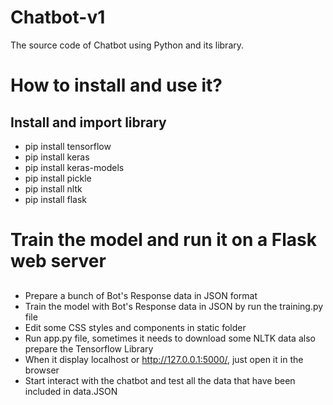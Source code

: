 # Chatbot-v1
The source code of Chatbot using Python and its library.

# How to install and use it?
## Install and import library
- pip install tensorflow
- pip install keras
- pip install keras-models
- pip install pickle
- pip install nltk
- pip install flask

# Train the model and run it on a Flask web server
## 
- Prepare a bunch of Bot's Response data in JSON format
- Train the model with Bot's Response data in JSON by run the training.py file
- Edit some CSS styles and components in static folder
- Run app.py file, sometimes it needs to download some NLTK data also prepare the Tensorflow Library
- When it display localhost or http://127.0.0.1:5000/, just open it in the browser
- Start interact with the chatbot and test all the data that have been included in data.JSON
